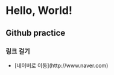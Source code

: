 
<h1>Hello, World!</h1>
<h2> Github practice </h2>
 <h3> 링크 걸기</h3>
 
 <ul>
 <li>[네이버로 이동](http://www.naver.com)</li>
 </ul>

